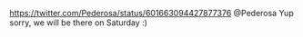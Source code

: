 https://twitter.com/Pederosa/status/601663094427877376 @Pederosa Yup sorry, we will be there on Saturday :)